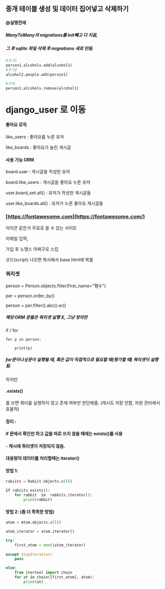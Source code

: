 

## 중개 테이블 생성 및 데이터 집어넣고 삭제하기

#### @실행전에

##### ManyToMany의 migrations를 init빼고 다 지움,

##### 그 후 sqlite 파일 삭제 후 migrations 새로 만듬.





```python
#추가1
person1.alcohols.add(alcohol1)
#추가2
alcohol2.people.add(person1)

#삭제
person1.alcohols.remove(alcohol1)
```





# django_user 로 이동



#### 좋아요 로직

like_users : 좋아요를 누른 유저

like_boards : 좋아요가 눌린 게시글



#### 사용 가능 ORM

board.user : 게시글을 작성한 유저

board.like_users : 게시글을 좋아요 누른 유저

user.board_set.all() : 유저가 작성한 게시글들

user.like_boards.all() : 유저가 누른 좋아요 게시글들







###  [https://fontawesome.com](https://fontawesome.com/) 



아이콘 같은거 무료로 쓸 수 있는 사이트



이메일 입력,

가입 후 노땡스 어쩌구로 스킵



코드(script)  나오면 복사해서 base.html에 복붙





### 쿼리셋 

person = Person.objects.filter(first_name="펭수")

per = person.order_by()

person = per.filter().abc().er()

##### 해당 ORM 문들은 쿼리셋 실행 X, 그냥 정의만



if / for

```
for p in person:

	print(p)
```

##### for문이나 if문이 실행될 때, 혹은 값이 직접적으로 필요할 때(평가할 때) 쿼리셋이 실행됨.



하지만

####  .exists() 

를 쓰면 쿼리를 실행하지 않고 존재 여부만 판단해줌. (캐시도 저장 안함, 자원 관리에서 효율적)



#### 정리 : 

#### if 문에서 확인만 하고 값을 따로 쓰지 않을 때에는 exists()를 사용 

#### - 캐시에 쿼리셋이 저장되지 않음.



#### 대용량의 데이터를 처리할때는 iterator()



#### 방법 1:

```python
rabiits = Rabiit.objects.all()

if rabiits.exists():
	for	rabbit	in	rabbits.iterator():
		print(rabbit)
```





#### 방법 2: (좀 더 똑똑한 방법)

```python
atom = Atom.objects.all()

atom_iterator = atom.iterator()

try:
    first_atom = next(atom_iterator)
    
except StopIteration:
    pass

else:
    from itertool import chain
    for at in chain([first_atom], atom):
        print(at)
```





